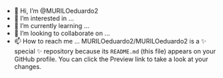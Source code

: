 - 👋 Hi, I’m @MURILOeduardo2
- 👀 I’m interested in ...
- 🌱 I’m currently learning ...
- 💞️ I’m looking to collaborate on ...
- 📫 How to reach me ...
MURILOeduardo2/MURILOeduardo2 is a ✨ special ✨ repository because its `README.md` (this file) appears on your GitHub profile.
You can click the Preview link to take a look at your changes.

